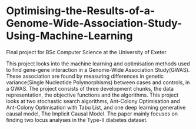 # Optimising-the-Results-of-a-Genome-Wide-Association-Study-Using-Machine-Learning

Final project for BSc Computer Science at the University of Exeter

This project looks into the machine learning and optimisation methods used to find gene-gene interaction in a Genome-Wide Association Study(GWAS). These association are found by measuring differences in genetic variance(Single Nucleotide Polymorphisms) between cases and controls, in a GWAS. The project consists of three development chunks, the data representation, the objective functions and the algorithms.  This project looks at two stochastic search algorithms, Ant-Colony Optimisation and Ant-Colony Optimisation with Tabu List, and one deep learning generative causal model, The Implicit Causal Model. The paper mainly focuses on finding two locus analyses in the Type-II diabetes dataset.
